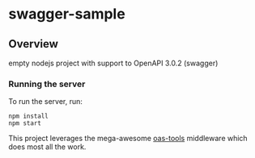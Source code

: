 # swagger-sample

## Overview
empty nodejs project with support to OpenAPI 3.0.2 (swagger)

### Running the server
To run the server, run:

```
npm install
npm start
```

This project leverages the mega-awesome [oas-tools](https://github.com/isa-group/oas-tools) middleware which does most all the work.
